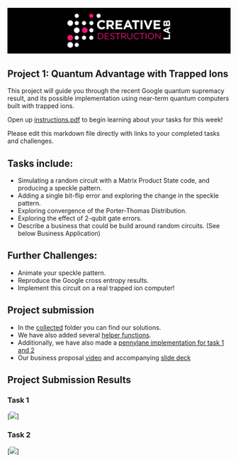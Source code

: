 ![CDL 2020 Cohort Project](../figures/CDL_logo.jpg)
## Project 1: Quantum Advantage with Trapped Ions 

This project will guide you through the recent Google quantum supremacy result, and its possible implementation using near-term quantum computers built with trapped ions.

Open up [instructions.pdf](https://github.com/CDL-Quantum/CohortProject_2021/tree/main/Week1_Trapped_Ions/instructions.pdf) to begin learning about your tasks for this week!

Please edit this markdown file directly with links to your completed tasks and challenges.  

## Tasks include:
* Simulating a random circuit with a Matrix Product State code, and producing a speckle pattern.
* Adding a single bit-flip error and exploring the change in the speckle pattern.
* Exploring convergence of the Porter-Thomas Distribution.
* Exploring the effect of 2-qubit gate errors.
* Describe a business that could be build around random circuits.  (See below Business Application)

## Further Challenges:
* Animate your speckle pattern.
* Reproduce the Google cross entropy results.
* Implement this circuit on a real trapped ion computer!


## Project submission
* In the [collected](https://github.com/edenian/CohortProject_2021/tree/main/Week1_Trapped_Ions/collected) folder you can find our solutions.
* We have also added several [helper functions](https://github.com/edenian/CohortProject_2021/tree/main/Week1_Trapped_Ions/collected/task_functions.jl).
* Additionally, we have also made a [pennylane implementation for task 1 and 2](https://github.com/edenian/CohortProject_2021/blob/main/Week1_Trapped_Ions/supremacy_pennylane.ipynb)
* Our business proposal [video](https://drive.google.com/file/d/14un0QcZAPzFebu80yCkA4NXwRZUjdDI_/view?usp=sharing) and accompanying [slide deck](https://drive.google.com/file/d/1PaEO5x007ML564jlR8ytTPmc7rERudiU/view?usp=sharing)

## Project Submission Results
### Task 1
[<img src="https://github.com/edenian/CohortProject_2021/blob/main/Week1_Trapped_Ions/imgs/task_1_speckle.png">]

### Task 2
[<img src="https://github.com/edenian/CohortProject_2021/blob/main/Week1_Trapped_Ions/imgs/task_2_random_speckle.png">]
